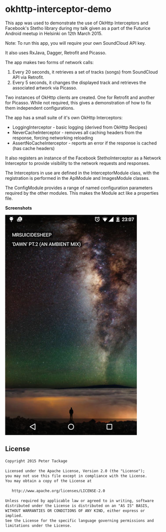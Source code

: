 okhttp-interceptor-demo
=======================

This app was used to demonstrate the use of OkHttp Interceptors and Facebook's Stetho library during
 my talk given as a part of the Futurice Android meetup in Helsinki on 12th March 2015.

Note: To run this app, you will require your own SoundCloud API key.

It also uses RxJava, Dagger, Retrofit and Picasso.

The app makes two forms of network calls:

1. Every 20 seconds, it retrieves a set of tracks (songs) from SoundCloud API via Retrofit.
2. Every 5 seconds, it changes the displayed track and retrieves the associated artwork via Picasso.

Two instances of OkHttp clients are created. One for Retrofit and another for Picasso. While not required,
this gives a demonstration of how to fix them independent configurations. 

The app has a small suite of it's own OkHttp Interceptors:

* LoggingInterceptor - basic logging (derived from OkHttp Recipes)
* NeverCacheInterceptor - removes all caching headers from the response, forcing networking reloading
* AssertNoCacheInterceptor - reports an error if the response is cached (has cache headers)

It also registers an instance of the Facebook StethoInterceptor as a Network Interceptor to provide visibility to the network requests and responses.

The Interceptors in use are defined in the InterceptorModule class, with the registration is performed in the ApiModule and ImagesModule classes.

The ConfigModule provides a range of named configuration parameters required by the other modules. This makes the Module act like a properties file.

**Screenshots**

![An example screenshot](https://github.com/peter-tackage/assets/raw/master/screenshots/okhttp-interceptor-demo/Screenshot_2015-03-31-23-07-20.png)

License
-------

    Copyright 2015 Peter Tackage

    Licensed under the Apache License, Version 2.0 (the "License");
    you may not use this file except in compliance with the License.
    You may obtain a copy of the License at

       http://www.apache.org/licenses/LICENSE-2.0

    Unless required by applicable law or agreed to in writing, software
    distributed under the License is distributed on an "AS IS" BASIS,
    WITHOUT WARRANTIES OR CONDITIONS OF ANY KIND, either express or implied.
    See the License for the specific language governing permissions and
    limitations under the License.